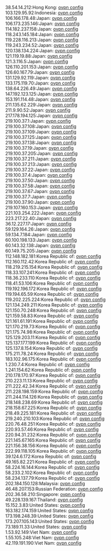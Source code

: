 38.54.14.212:Hong Kong: [ovpn config](vpn/38_54_14_212.ovpn)  
103.129.95.92:Indonesia: [ovpn config](vpn/103_129_95_92.ovpn)  
106.166.178.48:Japan: [ovpn config](vpn/106_166_178_48.ovpn)  
106.173.235.146:Japan: [ovpn config](vpn/106_173_235_146.ovpn)  
114.182.237.158:Japan: [ovpn config](vpn/114_182_237_158.ovpn)  
118.243.145.184:Japan: [ovpn config](vpn/118_243_145_184.ovpn)  
119.228.116.213:Japan: [ovpn config](vpn/119_228_116_213.ovpn)  
119.243.234.52:Japan: [ovpn config](vpn/119_243_234_52.ovpn)  
120.138.134.224:Japan: [ovpn config](vpn/120_138_134_224.ovpn)  
121.119.19.88:Japan: [ovpn config](vpn/121_119_19_88.ovpn)  
121.3.116.5:Japan: [ovpn config](vpn/121_3_116_5.ovpn)  
126.110.201.153:Japan: [ovpn config](vpn/126_110_201_153.ovpn)  
126.60.167.79:Japan: [ovpn config](vpn/126_60_167_79.ovpn)  
131.129.92.119:Japan: [ovpn config](vpn/131_129_92_119.ovpn)  
133.175.119.70:Japan: [ovpn config](vpn/133_175_119_70.ovpn)  
138.64.226.49:Japan: [ovpn config](vpn/138_64_226_49.ovpn)  
147.192.123.125:Japan: [ovpn config](vpn/147_192_123_125.ovpn)  
153.191.114.48:Japan: [ovpn config](vpn/153_191_114_48.ovpn)  
211.135.62.229:Japan: [ovpn config](vpn/211_135_62_229.ovpn)  
211.9.90.52:Japan: [ovpn config](vpn/211_9_90_52.ovpn)  
217.178.194.125:Japan: [ovpn config](vpn/217_178_194_125.ovpn)  
219.100.37.1:Japan: [ovpn config](vpn/219_100_37_1.ovpn)  
219.100.37.108:Japan: [ovpn config](vpn/219_100_37_108.ovpn)  
219.100.37.109:Japan: [ovpn config](vpn/219_100_37_109.ovpn)  
219.100.37.125:Japan: [ovpn config](vpn/219_100_37_125.ovpn)  
219.100.37.138:Japan: [ovpn config](vpn/219_100_37_138.ovpn)  
219.100.37.19:Japan: [ovpn config](vpn/219_100_37_19.ovpn)  
219.100.37.205:Japan: [ovpn config](vpn/219_100_37_205.ovpn)  
219.100.37.211:Japan: [ovpn config](vpn/219_100_37_211.ovpn)  
219.100.37.213:Japan: [ovpn config](vpn/219_100_37_213.ovpn)  
219.100.37.22:Japan: [ovpn config](vpn/219_100_37_22.ovpn)  
219.100.37.4:Japan: [ovpn config](vpn/219_100_37_4.ovpn)  
219.100.37.50:Japan: [ovpn config](vpn/219_100_37_50.ovpn)  
219.100.37.58:Japan: [ovpn config](vpn/219_100_37_58.ovpn)  
219.100.37.67:Japan: [ovpn config](vpn/219_100_37_67.ovpn)  
219.100.37.7:Japan: [ovpn config](vpn/219_100_37_7.ovpn)  
219.100.37.90:Japan: [ovpn config](vpn/219_100_37_90.ovpn)  
219.107.160.153:Japan: [ovpn config](vpn/219_107_160_153.ovpn)  
221.103.254.222:Japan: [ovpn config](vpn/221_103_254_222.ovpn)  
223.217.22.40:Japan: [ovpn config](vpn/223_217_22_40.ovpn)  
36.12.227.17:Japan: [ovpn config](vpn/36_12_227_17.ovpn)  
59.129.164.26:Japan: [ovpn config](vpn/59_129_164_26.ovpn)  
59.134.7.184:Japan: [ovpn config](vpn/59_134_7_184.ovpn)  
60.100.198.133:Japan: [ovpn config](vpn/60_100_198_133.ovpn)  
60.143.32.138:Japan: [ovpn config](vpn/60_143_32_138.ovpn)  
60.149.75.205:Japan: [ovpn config](vpn/60_149_75_205.ovpn)  
112.148.182.181:Korea Republic of: [ovpn config](vpn/112_148_182_181.ovpn)  
112.160.112.42:Korea Republic of: [ovpn config](vpn/112_160_112_42.ovpn)  
118.219.215.154:Korea Republic of: [ovpn config](vpn/118_219_215_154.ovpn)  
118.33.107.241:Korea Republic of: [ovpn config](vpn/118_33_107_241.ovpn)  
118.36.233.110:Korea Republic of: [ovpn config](vpn/118_36_233_110.ovpn)  
118.41.53.106:Korea Republic of: [ovpn config](vpn/118_41_53_106.ovpn)  
119.192.196.172:Korea Republic of: [ovpn config](vpn/119_192_196_172.ovpn)  
119.194.65.59:Korea Republic of: [ovpn config](vpn/119_194_65_59.ovpn)  
119.202.225.224:Korea Republic of: [ovpn config](vpn/119_202_225_224.ovpn)  
121.134.249.211:Korea Republic of: [ovpn config](vpn/121_134_249_211.ovpn)  
121.150.70.248:Korea Republic of: [ovpn config](vpn/121_150_70_248.ovpn)  
121.159.58.83:Korea Republic of: [ovpn config](vpn/121_159_58_83.ovpn)  
121.161.61.191:Korea Republic of: [ovpn config](vpn/121_161_61_191.ovpn)  
121.170.219.73:Korea Republic of: [ovpn config](vpn/121_170_219_73.ovpn)  
121.175.74.98:Korea Republic of: [ovpn config](vpn/121_175_74_98.ovpn)  
125.129.203.11:Korea Republic of: [ovpn config](vpn/125_129_203_11.ovpn)  
125.137.177.199:Korea Republic of: [ovpn config](vpn/125_137_177_199.ovpn)  
125.137.8.154:Korea Republic of: [ovpn config](vpn/125_137_8_154.ovpn)  
175.211.78.24:Korea Republic of: [ovpn config](vpn/175_211_78_24.ovpn)  
183.102.96.175:Korea Republic of: [ovpn config](vpn/183_102_96_175.ovpn)  
1.230.7.4:Korea Republic of: [ovpn config](vpn/1_230_7_4.ovpn)  
1.241.154.62:Korea Republic of: [ovpn config](vpn/1_241_154_62.ovpn)  
210.178.170.97:Korea Republic of: [ovpn config](vpn/210_178_170_97.ovpn)  
210.223.11.13:Korea Republic of: [ovpn config](vpn/210_223_11_13.ovpn)  
211.222.42.34:Korea Republic of: [ovpn config](vpn/211_222_42_34.ovpn)  
211.228.198.159:Korea Republic of: [ovpn config](vpn/211_228_198_159.ovpn)  
211.244.114.126:Korea Republic of: [ovpn config](vpn/211_244_114_126.ovpn)  
218.148.238.69:Korea Republic of: [ovpn config](vpn/218_148_238_69.ovpn)  
218.158.67.225:Korea Republic of: [ovpn config](vpn/218_158_67_225.ovpn)  
218.49.225.181:Korea Republic of: [ovpn config](vpn/218_49_225_181.ovpn)  
219.240.210.103:Korea Republic of: [ovpn config](vpn/219_240_210_103.ovpn)  
220.76.48.251:Korea Republic of: [ovpn config](vpn/220_76_48_251.ovpn)  
220.93.57.46:Korea Republic of: [ovpn config](vpn/220_93_57_46.ovpn)  
220.94.31.232:Korea Republic of: [ovpn config](vpn/220_94_31_232.ovpn)  
221.145.67.165:Korea Republic of: [ovpn config](vpn/221_145_67_165.ovpn)  
221.156.38.156:Korea Republic of: [ovpn config](vpn/221_156_38_156.ovpn)  
222.99.118.105:Korea Republic of: [ovpn config](vpn/222_99_118_105.ovpn)  
39.124.6.172:Korea Republic of: [ovpn config](vpn/39_124_6_172.ovpn)  
49.165.82.221:Korea Republic of: [ovpn config](vpn/49_165_82_221.ovpn)  
58.224.16.144:Korea Republic of: [ovpn config](vpn/58_224_16_144.ovpn)  
58.233.2.102:Korea Republic of: [ovpn config](vpn/58_233_2_102.ovpn)  
58.234.137.79:Korea Republic of: [ovpn config](vpn/58_234_137_79.ovpn)  
202.184.150.128:Malaysia: [ovpn config](vpn/202_184_150_128.ovpn)  
46.48.207.153:Russian Federation: [ovpn config](vpn/46_48_207_153.ovpn)  
202.36.58.210:Singapore: [ovpn config](vpn/202_36_58_210.ovpn)  
49.228.139.167:Thailand: [ovpn config](vpn/49_228_139_167.ovpn)  
15.152.3.83:United States: [ovpn config](vpn/15_152_3_83.ovpn)  
163.182.174.159:United States: [ovpn config](vpn/163_182_174_159.ovpn)  
173.198.248.39:United States: [ovpn config](vpn/173_198_248_39.ovpn)  
173.207.105.143:United States: [ovpn config](vpn/173_207_105_143.ovpn)  
73.189.11.33:United States: [ovpn config](vpn/73_189_11_33.ovpn)  
1.53.92.149:Viet Nam: [ovpn config](vpn/1_53_92_149.ovpn)  
1.55.105.248:Viet Nam: [ovpn config](vpn/1_55_105_248.ovpn)  
42.119.191.190:Viet Nam: [ovpn config](vpn/42_119_191_190.ovpn)  
